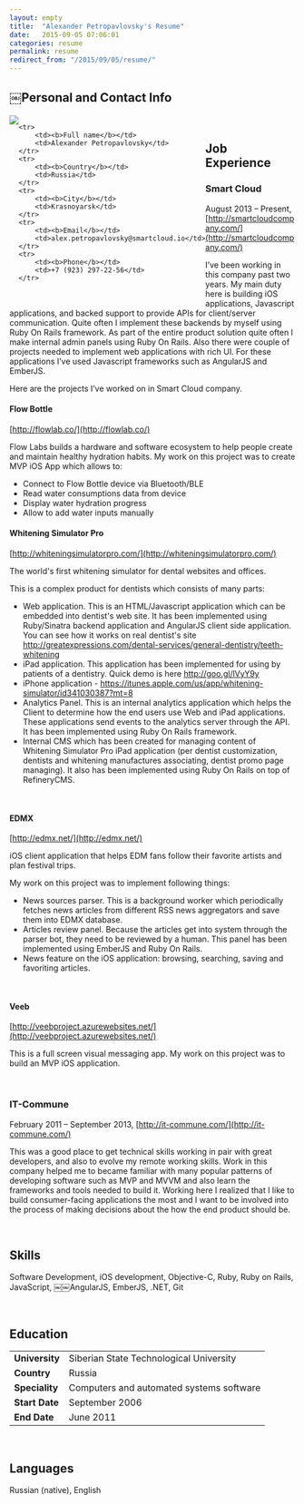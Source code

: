 ```yaml
---
layout: empty
title:  "Alexander Petropavlovsky's Resume"
date:   2015-09-05 07:06:01
categories: resume
permalink: resume
redirect_from: "/2015/09/05/resume/"
---
```


## ￼Personal and Contact Info

<div>
    <div style="float: left;">
        <img src="https://avatars0.githubusercontent.com/u/1518705?v=3&s=300" />
    </div>
    <div style="float: left;">
        <table>
    
    <tr>
        <td><b>Full name</b></td>
        <td>Alexander Petropavlovsky</td>
    </tr>
    <tr>
        <td><b>Country</b></td>
        <td>Russia</td>
    </tr>
    <tr>
        <td><b>City</b></td>
        <td>Krasnoyarsk</td>
    </tr>
    <tr>
        <td><b>Email</b></td>
        <td>alex.petropavlovsky@smartcloud.io</td>
    </tr>
    <tr>
        <td><b>Phone</b></td>
        <td>+7 (923) 297-22-56</td>
    </tr>
    
</table>
    </div>
</div>


<br>

## Job Experience



### Smart Cloud 

August 2013 – Present, [http://smartcloudcompany.com/](http://smartcloudcompany.com/)

I’ve been working in this company past two years. My main duty here is building iOS applications, Javascript applications, and backed support to provide APIs for client/server communication. Quite often I implement these backends by myself using Ruby On Rails framework. As part of the entire product solution quite often I make internal admin panels using Ruby On Rails. Also there were couple of projects needed to implement web applications with rich UI. For these applications I’ve used Javascript frameworks such as AngularJS and EmberJS. 

Here are the projects I’ve worked on in Smart Cloud company.

#### Flow Bottle

[http://flowlab.co/](http://flowlab.co/)

Flow Labs builds a hardware and software ecosystem to help people create and maintain healthy hydration habits.  My work on this project was to create MVP iOS App which allows to:  
- Connect to Flow Bottle device via Bluetooth/BLE 
- Read water consumptions data from device 
- Display water hydration progress 
- Allow to add water inputs manually

#### Whitening Simulator Pro

[http://whiteningsimulatorpro.com/](http://whiteningsimulatorpro.com/)

The world's first whitening simulator for dental websites and offices.  

This is a complex product for dentists which consists of many parts:  
- Web application. This is an HTML/Javascript application which can be embedded into dentist's web site. It has been implemented using Ruby/Sinatra backend application and AngularJS client side application. You can see how it works on real dentist's site http://greatexpressions.com/dental-services/general-dentistry/teeth-whitening  
- iPad application. This application has been implemented for using by patients of a dentistry. Quick demo is here http://goo.gl/lVyY9y  
- iPhone application - https://itunes.apple.com/us/app/whitening-simulator/id341030387?mt=8  
- Analytics Panel. This is an internal analytics application which helps the Client to determine how the end users use Web and iPad applications. These applications send events to the analytics server through the API. It has been implemented using Ruby On Rails framework.  
- Internal CMS which has been created for managing content of Whitening Simulator Pro iPad application (per dentist customization, dentists and whitening manufactures associating, dentist promo page managing). It also has been implemented using Ruby On Rails on top of RefineryCMS.

<br>

#### EDMX

[http://edmx.net/](http://edmx.net/) 

iOS client application that helps EDM fans follow their favorite artists and plan festival trips.   

My work on this project was to implement following things:  
- News sources parser. This is a background worker which periodically fetches news articles from different RSS news aggregators and save them into EDMX database.  
- Articles review panel. Because the articles get into system through the parser bot, they need to be reviewed by a human. This panel has been implemented using EmberJS and Ruby On Rails.  
- News feature on the iOS application: browsing, searching, saving and favoriting articles.

<br>

#### Veeb 

[http://veebproject.azurewebsites.net/](http://veebproject.azurewebsites.net/)

This is a full screen visual messaging app. My work on this project was to build an MVP iOS application.

<br>

### IT-Commune

February 2011 – September 2013, [http://it-commune.com/](http://it-commune.com/)

This was a good place to get technical skills working in pair with great developers, and also to evolve my remote working skills. Work in this company helped me to became familiar with many popular patterns of developing software such as MVP and MVVM and also learn the frameworks and tools needed to build it. Working here I realized that I like to build consumer-facing applications the most and I want to be involved into the process of making decisions about the how the end product should be.

<br>

## Skills

Software Development, iOS development, Objective-C, Ruby, Ruby on Rails, JavaScript, ￼￼AngularJS, EmberJS, .NET, Git

<br>

## Education

<table>
    <tr>
        <td><b>University</b></td>
        <td>Siberian State Technological University</td>
    </tr>
    <tr>
        <td><b>Country</b></td>
        <td>Russia</td>
    </tr>
    <tr>
        <td><b>Speciality</b></td>
        <td>Computers and automated systems software</td>
    </tr>
    <tr>
        <td><b>Start Date</b></td>
        <td>September 2006</td>
    </tr>
    <tr>
        <td><b>End Date</b></td>
        <td>June 2011</td>
    </tr>
</table>

<br>

## Languages

Russian (native), English

